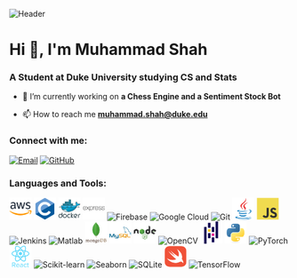 ![Header](/Users/shah/Desktop/github-cover-image.jpg)
<h1 align="left">Hi 👋, I'm Muhammad Shah</h1>
<h3 align="left">A Student at Duke University studying CS and Stats</h3>

- 🔭 I’m currently working on **a Chess Engine and a Sentiment Stock Bot**

- 📫 How to reach me **muhammad.shah@duke.edu**

<h3 align="left">Connect with me:</h3>
<p align="left">
    <a href="mailto:muhammad.shah@duke.edu"><img src="https://img.shields.io/badge/email-%23121011.svg?style=for-the-badge&logo=gmail&logoColor=white" alt="Email"></a>
    <a href="https://github.com/muhammadshah0815"><img src="https://img.shields.io/badge/github-%23121011.svg?style=for-the-badge&logo=github&logoColor=white" alt="GitHub"></a>
</p>

<h3 align="left">Languages and Tools:</h3>
<p align="left">
    <img src="https://raw.githubusercontent.com/devicons/devicon/master/icons/amazonwebservices/amazonwebservices-original-wordmark.svg" alt="AWS" width="40" height="40"/>
    <img src="https://raw.githubusercontent.com/devicons/devicon/master/icons/c/c-original.svg" alt="C" width="40" height="40"/>
    <img src="https://raw.githubusercontent.com/devicons/devicon/master/icons/docker/docker-original-wordmark.svg" alt="Docker" width="40" height="40"/>
    <img src="https://raw.githubusercontent.com/devicons/devicon/master/icons/express/express-original-wordmark.svg" alt="Express.js" width="40" height="40"/>
    <img src="https://www.vectorlogo.zone/logos/firebase/firebase-icon.svg" alt="Firebase" width="40" height="40"/>
    <img src="https://www.vectorlogo.zone/logos/google_cloud/google_cloud-icon.svg" alt="Google Cloud" width="40" height="40"/>
    <img src="https://www.vectorlogo.zone/logos/git-scm/git-scm-icon.svg" alt="Git" width="40" height="40"/>
    <img src="https://raw.githubusercontent.com/devicons/devicon/master/icons/java/java-original.svg" alt="Java" width="40" height="40"/>
    <img src="https://raw.githubusercontent.com/devicons/devicon/master/icons/javascript/javascript-original.svg" alt="JavaScript" width="40" height="40"/>
    <img src="https://www.vectorlogo.zone/logos/jenkins/jenkins-icon.svg" alt="Jenkins" width="40" height="40"/>
    <img src="https://upload.wikimedia.org/wikipedia/commons/2/21/Matlab_Logo.png" alt="Matlab" width="40" height="40"/>
    <img src="https://raw.githubusercontent.com/devicons/devicon/master/icons/mongodb/mongodb-original-wordmark.svg" alt="MongoDB" width="40" height="40"/>
    <img src="https://raw.githubusercontent.com/devicons/devicon/master/icons/mysql/mysql-original-wordmark.svg" alt="MySQL" width="40" height="40"/>
    <img src="https://raw.githubusercontent.com/devicons/devicon/master/icons/nodejs/nodejs-original-wordmark.svg" alt="Node.js" width="40" height="40"/>
    <img src="https://www.vectorlogo.zone/logos/opencv/opencv-icon.svg" alt="OpenCV" width="40" height="40"/>
    <img src="https://raw.githubusercontent.com/devicons/devicon/2ae2a900d2f041da66e950e4d48052658d850630/icons/pandas/pandas-original.svg" alt="Pandas" width="40" height="40"/>
    <img src="https://raw.githubusercontent.com/devicons/devicon/master/icons/python/python-original.svg" alt="Python" width="40" height="40"/>
    <img src="https://www.vectorlogo.zone/logos/pytorch/pytorch-icon.svg" alt="PyTorch" width="40" height="40"/>
    <img src="https://raw.githubusercontent.com/devicons/devicon/master/icons/react/react-original-wordmark.svg" alt="React" width="40" height="40"/>
    <img src="https://upload.wikimedia.org/wikipedia/commons/0/05/Scikit_learn_logo_small.svg" alt="Scikit-learn" width="40" height="40"/>
    <img src="https://seaborn.pydata.org/_images/logo-mark-lightbg.svg" alt="Seaborn" width="40" height="40"/>
    <img src="https://www.vectorlogo.zone/logos/sqlite/sqlite-icon.svg" alt="SQLite" width="40" height="40"/>
    <img src="https://raw.githubusercontent.com/devicons/devicon/master/icons/swift/swift-original.svg" alt="Swift" width="40" height="40"/>
    <img src="https://www.vectorlogo.zone/logos/tensorflow/tensorflow-icon.svg" alt="TensorFlow" width="40" height="40"/>
</p>
